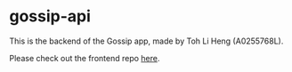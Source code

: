 # gossip-api

This is the backend of the Gossip app, made by Toh Li Heng (A0255768L).

Please check out the frontend repo [here](https://github.com/tohlh/gossip-frontend).